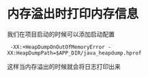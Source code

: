 # 内存溢出时打印内存信息

我们在项目启动的时候可以添加启动配置

```
 -XX:+HeapDumpOnOutOfMemoryError -XX:HeapDumpPath=$APP_DIR/java_heapdump.hprof
```

这样当内存溢出的时候就会将日志打印出来

